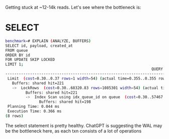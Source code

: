 Getting stuck at ~12-14k reads. Let's see where the bottleneck is:

# SELECT
```bash
benchmark=# EXPLAIN (ANALYZE, BUFFERS)
SELECT id, payload, created_at
FROM queue
ORDER BY id
FOR UPDATE SKIP LOCKED
LIMIT 1;
                                                                 QUERY PLAN                                                                 
--------------------------------------------------------------------------------------------------------------------------------------------
 Limit  (cost=0.30..0.37 rows=1 width=54) (actual time=0.355..0.355 rows=0 loops=1)
   Buffers: shared hit=221
   ->  LockRows  (cost=0.30..68320.83 rows=1085301 width=54) (actual time=0.354..0.354 rows=0 loops=1)
         Buffers: shared hit=221
         ->  Index Scan using idx_queue_id on queue  (cost=0.30..57467.82 rows=1085301 width=54) (actual time=0.187..0.295 rows=23 loops=1)
               Buffers: shared hit=198
 Planning Time: 0.044 ms
 Execution Time: 0.366 ms
(8 rows)
```
The select statement is pretty healthy.
ChatGPT is suggesting the WAL may be the bottleneck here, as each txn consists of a lot of operations
```

```